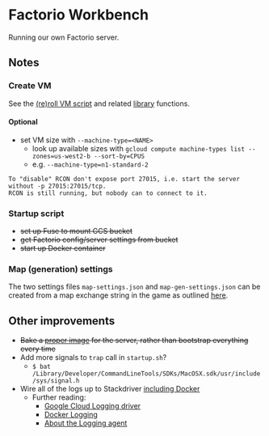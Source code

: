 # Factorio Workbench

Running our own Factorio server.

## Notes

### Create VM

See the [(re)roll VM script](scripts/roll-vm.sh) and related [library](lib/) functions.

#### Optional

- set VM size with `--machine-type=<NAME>`
  - look up available sizes with `gcloud compute machine-types list --zones=us-west2-b --sort-by=CPUS`
  - e.g. `--machine-type=n1-standard-2`

``` text
To "disable" RCON don't expose port 27015, i.e. start the server without -p 27015:27015/tcp.
RCON is still running, but nobody can to connect to it.
```

### Startup script

- ~~set up Fuse to mount GCS bucket~~
- ~~get Factorio config/server settings from bucket~~
- ~~start up Docker container~~

### Map (generation) settings

The two settings files `map-settings.json` and `map-gen-settings.json` can be created from a map exchange string in the
game as outlined
[here](https://wiki.factorio.com/Command_line_parameters#Creating_the_JSON_files_from_a_map_exchange_string).

## Other improvements

- ~~Bake a [proper image](https://cloud.google.com/compute/docs/images) for the server, rather than bootstrap
  everything every time~~
- Add more signals to `trap` call in `startup.sh`?
  - `$ bat /Library/Developer/CommandLineTools/SDKs/MacOSX.sdk/usr/include/sys/signal.h`
- Wire all of the logs up to Stackdriver [including Docker][1]
  - Further reading:
    - [Google Cloud Logging driver](https://docs.docker.com/config/containers/logging/gcplogs/)
    - [Docker Logging](https://www.fluentd.org/guides/recipes/docker-logging)
    - [About the Logging agent](https://cloud.google.com/logging/docs/agent/)

[1]: https://cloud.google.com/community/tutorials/docker-gcplogs-driver
